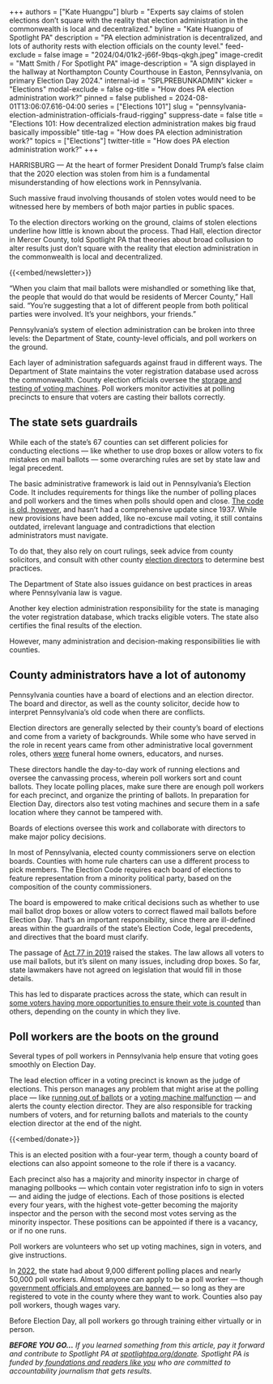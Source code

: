 +++
authors = ["Kate Huangpu"]
blurb = "Experts say claims of stolen elections don’t square with the reality that election administration in the commonwealth is local and decentralized."
byline = "Kate Huangpu of Spotlight PA"
description = "PA election administration is decentralized, and lots of authority rests with election officials on the county level."
feed-exclude = false
image = "2024/04/01k2-j66f-9bqs-qkgh.jpeg"
image-credit = "Matt Smith / For Spotlight PA"
image-description = "A sign displayed in the hallway at Northampton County Courthouse in Easton, Pennsylvania, on primary Election Day 2024."
internal-id = "SPLPREBUNKADMIN"
kicker = "Elections"
modal-exclude = false
og-title = "How does PA election administration work?"
pinned = false
published = 2024-08-01T13:06:07.616-04:00
series = ["Elections 101"]
slug = "pennsylvania-election-administration-officials-fraud-rigging"
suppress-date = false
title = "Elections 101: How decentralized election administration makes big fraud basically impossible"
title-tag = "How does PA election administration work?"
topics = ["Elections"]
twitter-title = "How does PA election administration work?"
+++

HARRISBURG — At the heart of former President Donald Trump’s false claim that the 2020 election was stolen from him is a fundamental misunderstanding of how elections work in Pennsylvania.

Such massive fraud involving thousands of stolen votes would need to be witnessed here by members of both major parties in public spaces.

To the election directors working on the ground, claims of stolen elections underline how little is known about the process. Thad Hall, election director in Mercer County, told Spotlight PA that theories about broad collusion to alter results just don’t square with the reality that election administration in the commonwealth is local and decentralized.

{{<embed/newsletter>}}

“When you claim that mail ballots were mishandled or something like that, the people that would do that would be residents of Mercer County,” Hall said. “You’re suggesting that a lot of different people from both political parties were involved. It’s your neighbors, your friends.”

Pennsylvania’s system of election administration can be broken into three levels: the Department of State, county-level officials, and poll workers on the ground.

Each layer of administration safeguards against fraud in different ways. The Department of State maintains the voter registration database used across the commonwealth. County election officials oversee the <a href="https://www.spotlightpa.org/news/2024/02/pennsylvania-voting-machines-elections-101-prebunking/">storage and testing of voting machines</a>. Poll workers monitor activities at polling precincts to ensure that voters are casting their ballots correctly.

## The state sets guardrails

While each of the state’s 67 counties can set different policies for conducting elections — like whether to use drop boxes or allow voters to fix mistakes on mail ballots — some overarching rules are set by state law and legal precedent.

The basic administrative framework is laid out in Pennsylvania’s Election Code. It includes requirements for things like the number of polling places and poll workers and the times when polls should open and close. <a href="https://www.spotlightpa.org/news/2023/10/pennsylvania-election-code-voting-rules/">The code is old, however</a>, and hasn’t had a comprehensive update since 1937. While new provisions have been added, like no-excuse mail voting, it still contains outdated, irrelevant language and contradictions that election administrators must navigate.

To do that, they also rely on court rulings, seek advice from county solicitors, and consult with other county <a href="https://www.spotlightpa.org/news/2024/02/pennsylvania-election-2024-director-turnover-voting-errors/">election directors</a> to determine best practices.

The Department of State also issues guidance on best practices in areas where Pennsylvania law is vague.

Another key election administration responsibility for the state is managing the voter registration database, which tracks eligible voters. The state also certifies the final results of the election.

However, many administration and decision-making responsibilities lie with counties.

## County administrators have a lot of autonomy

Pennsylvania counties have a board of elections and an election director. The board and director, as well as the county solicitor, decide how to interpret Pennsylvania’s old code when there are conflicts.

Election directors are generally selected by their county’s board of elections and come from a variety of backgrounds. While some who have served in the role in recent years came from other administrative local government roles, others <a href="https://www.spotlightpa.org/news/2021/05/pa-primary-voting-ballot-election-directors-county-training/">were</a> funeral home owners, educators, and nurses.

These directors handle the day-to-day work of running elections and oversee the canvassing process, wherein poll workers sort and count ballots. They locate polling places, make sure there are enough poll workers for each precinct, and organize the printing of ballots. In preparation for Election Day, directors also test voting machines and secure them in a safe location where they cannot be tampered with.

Boards of elections oversee this work and collaborate with directors to make major policy decisions.

In most of Pennsylvania, elected county commissioners serve on election boards. Counties with home rule charters can use a different process to pick members. The Election Code requires each board of elections to feature representation from a minority political party, based on the composition of the county commissioners.

The board is empowered to make critical decisions such as whether to use mail ballot drop boxes or allow voters to correct flawed mail ballots before Election Day. That’s an important responsibility, since there are ill-defined areas within the guardrails of the state’s Election Code, legal precedents, and directives that the board must clarify.

The passage of <a href="https://www.spotlightpa.org/news/2022/10/pa-election-2022-mail-ballot-rules-act-77-lawsuits/">Act 77 in 2019</a> raised the stakes. The law allows all voters to use mail ballots, but it’s silent on many issues, including drop boxes. So far, state lawmakers have not agreed on legislation that would fill in those details.

This has led to disparate practices across the state, which can result in <a href="https://www.spotlightpa.org/news/2023/02/pa-2022-election-drop-box-mail-ballot-curing-scorecard/">some voters having more opportunities to ensure their vote is counted</a> than others, depending on the county in which they live.

## Poll workers are the boots on the ground

Several types of poll workers in Pennsylvania help ensure that voting goes smoothly on Election Day.

The lead election officer in a voting precinct is known as the judge of elections. This person manages any problem that might arise at the polling place — like <a href="https://apnews.com/article/pa-state-wire-pennsylvania-wilkes-barre-elections-97a47c896e73aeedaa63d234630a245a">running out of ballots</a> or a <a href="https://www.politico.com/news/2023/11/25/voting-machine-trouble-pennsylvania-00128554">voting machine malfunction</a> — and alerts the county election director. They are also responsible for tracking numbers of voters, and for returning ballots and materials to the county election director at the end of the night.

{{<embed/donate>}}

This is an elected position with a four-year term, though a county board of elections can also appoint someone to the role if there is a vacancy.

Each precinct also has a majority and minority inspector in charge of managing pollbooks — which contain voter registration info to sign in voters — and aiding the judge of elections. Each of those positions is elected every four years, with the highest vote-getter becoming the majority inspector and the person with the second most votes serving as the minority inspector. These positions can be appointed if there is a vacancy, or if no one runs.

Poll workers are volunteers who set up voting machines, sign in voters, and give instructions.

In <a href="https://www.eac.gov/sites/default/files/2023-06/2022_EAVS_Report_508c.pdf">2022</a>, the state had about 9,000 different polling places and nearly 50,000 poll workers. Almost anyone can apply to be a poll worker — though <a href="https://www.pa.gov/en/services/vote/apply-to-become-an-election-poll-worker.html">government officials and employees are banned </a>— so long as they are registered to vote in the county where they want to work. Counties also pay poll workers, though wages vary.

Before Election Day, all poll workers go through training either virtually or in person.

<strong><em>BEFORE YOU GO…</em></strong><em> If you learned something from this article, pay it forward and contribute to Spotlight PA at </em><a href="https://www.spotlightpa.org/donate"><em>spotlightpa.org/donate</em></a><em>. Spotlight PA is funded by</em><a href="https://www.spotlightpa.org/support"><em> foundations and readers like you</em></a><em> who are committed to accountability journalism that gets results.</em>

